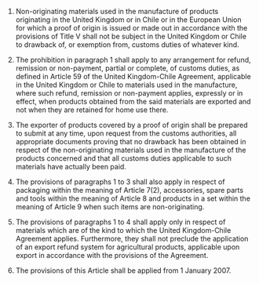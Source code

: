 1.	Non-originating materials used in the manufacture of products originating in the United Kingdom or in Chile or in the European Union for which a proof of origin is issued or made out in accordance with the provisions of Title V shall not be subject in the United Kingdom or Chile to drawback of, or exemption from, customs duties of whatever kind.

2.	The prohibition in paragraph 1 shall apply to any arrangement for refund, remission or non-payment, partial or complete, of customs duties, as defined in Article 59 of the United Kingdom-Chile Agreement, applicable in the United Kingdom or Chile to materials used in the manufacture, where such refund, remission or non-payment applies, expressly or in effect, when products obtained from the said materials are exported and not when they are retained for home use there.

3.	The exporter of products covered by a proof of origin shall be prepared to submit at any time, upon request from the customs authorities, all appropriate documents proving that no drawback has been obtained in respect of the non-originating materials used in the manufacture of the products concerned and that all customs duties applicable to such materials have actually been paid.

4.	The provisions of paragraphs 1 to 3 shall also apply in respect of packaging within the meaning of Article 7(2), accessories, spare parts and tools within the meaning of Article 8 and products in a set within the meaning of Article 9 when such items are non-originating.

5.	The provisions of paragraphs 1 to 4 shall apply only in respect of materials which are of the kind to which the United Kingdom-Chile Agreement applies. Furthermore, they shall not preclude the application of an export refund system for agricultural products, applicable upon export in accordance with the provisions of the Agreement.

6.	The provisions of this Article shall be applied from 1 January 2007.
